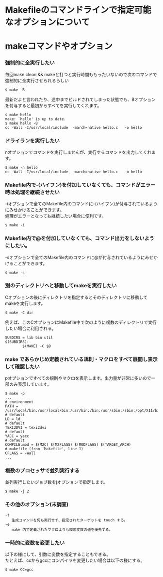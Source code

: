 # Makefileのコマンドラインで指定可能なオプションについて

# makeコマンドやオプション

### 強制的に全実行したい
毎回make clean && makeと打つと実行時間ももったいないので次のコマンドで強制的に全実行させられるらしい
```
$ make -B
```

最新だよと言われたり、途中までビルドされてしまった状態でも、Bオプションを付与すると最初からすべてを実行してくれます。
```
$ make hello 
make: `hello' is up to date.
$ make hello -B
cc -Wall -I/usr/local/include  -march=native hello.c   -o hello
```

### ドライランを実行したい
nオプションでコマンドを実行しませんが、実行するコマンドを出力してくれます。
```
$ make -n hello
cc -Wall -I/usr/local/include  -march=native hello.c   -o hello
```

### Makefile内で-(ハイフン)を付加していなくても、コマンドがエラー時は処理を継続させたい
-iオプションで全てのMakefile内のコマンドに-(ハイフン)が付与されているようにみせかけることができます。   
処理がエラーとなっても継続したい場合に便利です。   
```
$ make -i 
```

### Makefile内で@を付加していなくても、コマンド出力をしないようにしたい。
-sオプションで全てのMakefile内のコマンドに@が付与されているようにみせかけることができます。   
```
$ make -s 
```

### 別のディレクトリへと移動してmakeを実行したい
Cオプションの後にディレクトリを指定するとそのディレクトリに移動してmakeを実行します。
```
$ make -C dir
```

例えば、このCオプションはMakefile中で次のように複数のディレクトリで実行したい場合に利用される。
```
SUBDIRS = lib bin util
$(SUBDIRS):
        $(MAKE) -C $@
```

### make であらかじめ定義されている規則・マクロをすべて展開し表示して確認したい
pオプションですべての規則やマクロを表示します。出力量が非常に多いので一部のみ表示しています。
```
$ make -p
...
# environment
PATH = /usr/local/bin:/usr/local/bin:/usr/bin:/bin:/usr/sbin:/sbin:/opt/X11/bin:/Applications/Wireshark.app/Contents/MacOS
# default
LD = ld
# default
TEXI2DVI = texi2dvi
# default
YACC = yacc
# default
COMPILE.mod = $(M2C) $(M2FLAGS) $(MODFLAGS) $(TARGET_ARCH)
# makefile (from `Makefile', line 1)
CFLAGS = -Wall
...
```

### 複数のプロセッサで並列実行する
並列実行したいジョブ数をjオプションで指定します。
```
$ make -j 2
```

### その他のオプション(未調査)
```
-t 
   生成コマンドを何も実行せず、指定されたターゲットを touch する。 
-e 
   make 内で定義されたマクロよりも環境変数の値を優先する。
```

### 一時的に変数を変更したい
以下の様にして、引数に変数を指定することもできる。   
たとえば、ccからgccにコンパイラを変更したい場合は以下の様にする。   
```
$ make CC=gcc
```
